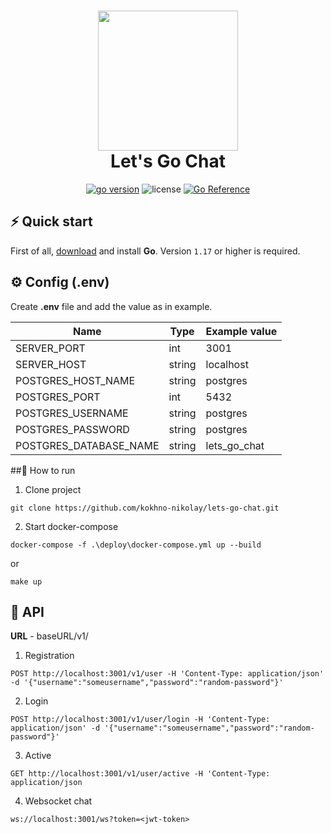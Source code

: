 <h1 align="center">
  <img src="https://raw.githubusercontent.com/create-go-app/cli/master/.github/images/cgapp_logo%402x.png" width="224px"/><br/>
  Let's Go Chat
</h1>

<p align="center"><a href="https://pkg.go.dev/github.com/create-go-app/cli/v3?tab=doc" target="_blank"><img src="https://img.shields.io/badge/Go-1.17+-00ADD8?style=for-the-badge&logo=go" alt="go version" /></a>&nbsp;<img src="https://img.shields.io/badge/license-apache_2.0-red?style=for-the-badge&logo=none" alt="license" />&nbsp;<a href="https://pkg.go.dev/github.com/kokhno-nikolay/lets-go-chat"><img src="https://pkg.go.dev/badge/github.com/kokhno-nikolay/lets-go-chat.svg" alt="Go Reference"></a></p>

## ⚡ Quick start
First of all, [download](https://golang.org/dl/) and install **Go**. Version `1.17` or higher is required.

## ⚙ Config (.env)
Create <b>.env</b> file and add the value as in example. 

| Name                   | Type | Example value |
|------------------------| ------ |  ------ |
| SERVER_PORT            | int | 3001 |
| SERVER_HOST            | string| localhost |
| POSTGRES_HOST_NAME     | string | postgres |
| POSTGRES_PORT          | int | 5432 |
| POSTGRES_USERNAME      | string | postgres |
| POSTGRES_PASSWORD      | string | postgres |
| POSTGRES_DATABASE_NAME | string | lets_go_chat |

##🧩 How to run
1) Clone project
```
git clone https://github.com/kokhno-nikolay/lets-go-chat.git
```
2) Start docker-compose
```
docker-compose -f .\deploy\docker-compose.yml up --build
```
or
```
make up
```

##  ‍🚀 API
<b>URL</b> - baseURL/v1/
1) Registration
```
POST http://localhost:3001/v1/user -H 'Content-Type: application/json' -d '{"username":"someusername","password":"random-password"}'
```
2) Login
```
POST http://localhost:3001/v1/user/login -H 'Content-Type: application/json' -d '{"username":"someusername","password":"random-password"}'
```
3) Active
```
GET http://localhost:3001/v1/user/active -H 'Content-Type: application/json
```
4) Websocket chat
```
ws://localhost:3001/ws?token=<jwt-token>
```
